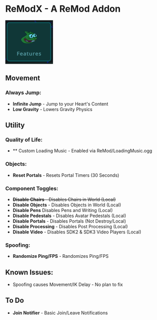 # ReModX - A ReMod Addon
![Pepega](https://raw.githubusercontent.com/imxLucid/ReModX/main/Resources/pepega.png)
## Movement

### Always Jump:
- **Infinite Jump** - Jump to your Heart's Content
- **Low Gravity** - Lowers Gravity Physics

## Utility

### Quality of Life:
- ** Custom Loading Music - Enabled via ReMod/LoadingMusic.ogg

### Objects:
- **Reset Portals** - Resets Portal Timers (30 Seconds)

### Component Toggles:
- ~~**Disable Chairs** - Disables Chairs in World (Local)~~
- **Disable Objects** - Disables Objects in World (Local)
- **Disable Pens** Disables Pens and Writing (Local)
- **Disable Pedestals** - Disables Avatar Pedestals (Local)
- **Disable Portals** - Disables Portals (Not Destroy/Local)
- **Disable Processing** - Disables Post Processing (Local)
- **Disable Video** - Disables SDK2 & SDK3 Video Players (Local)

### Spoofing:
- **Randomize Ping/FPS** - Randomizes Ping/FPS

## Known Issues:
- Spoofing causes Movement/IK Delay - No plan to fix

## To Do
- **Join Notifier** - Basic Join/Leave Notifications
